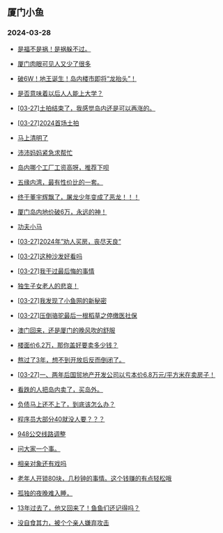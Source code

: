 ## 厦门小鱼 
### 2024-03-28

+ [是福不是祸！是祸躲不过。](http://bbs.xmfish.com/read-htm-tid-18166538.html)

+ [厦门肉眼可见人又少了很多](http://bbs.xmfish.com/read-htm-tid-18166551.html)

+ [破6W！地王诞生！岛内楼市即将“龙抬头”！](http://bbs.xmfish.com/read-htm-tid-18166720.html)

+ [是否意味着以后人人能上大学？](http://bbs.xmfish.com/read-htm-tid-18166566.html)

+ [[03-27]土拍结束了，我感觉岛内还是可以再涨的。](http://bbs.xmfish.com/read-htm-tid-18166781.html)

+ [[03-27]2024首场土拍](http://bbs.xmfish.com/read-htm-tid-18166699.html)

+ [马上清明了](http://bbs.xmfish.com/read-htm-tid-18166521.html)

+ [沛沛妈妈紧急求帮忙](http://bbs.xmfish.com/read-htm-tid-18166679.html)

+ [岛内哪个工厂工资高呀，推荐下呗](http://bbs.xmfish.com/read-htm-tid-18166539.html)

+ [五缘内湾，最有性价比的一套。](http://bbs.xmfish.com/read-htm-tid-18166776.html)

+ [终于董宇辉飘了，屠龙少年变成了恶龙！！！](http://bbs.xmfish.com/read-htm-tid-18166587.html)

+ [厦门岛内地价破6万，永远的神！](http://bbs.xmfish.com/read-htm-tid-18166796.html)

+ [功夫小马](http://bbs.xmfish.com/read-htm-tid-18166790.html)

+ [[03-27]2024年”劝人买房，丧尽天良“](http://bbs.xmfish.com/read-htm-tid-18166602.html)

+ [[03-27]这种沙发好看吗](http://bbs.xmfish.com/read-htm-tid-18166762.html)

+ [[03-27]我干过最后悔的事情](http://bbs.xmfish.com/read-htm-tid-18166865.html)

+ [独生子女老人的悲哀！](http://bbs.xmfish.com/read-htm-tid-18166769.html)

+ [[03-27]我发现了小鱼网的新秘密](http://bbs.xmfish.com/read-htm-tid-18166809.html)

+ [[03-27]压倒骆驼最后一根稻草之停缴医社保](http://bbs.xmfish.com/read-htm-tid-18167016.html)

+ [澳门回来，还是厦门的晚风吹的舒服](http://bbs.xmfish.com/read-htm-tid-18167035.html)

+ [楼面价6.2万，那你盖好要卖多少钱？](http://bbs.xmfish.com/read-htm-tid-18166917.html)

+ [熬过了3年，想不到开放后反而倒闭了。](http://bbs.xmfish.com/read-htm-tid-18167018.html)

+ [[03-27]一、两年后国贸地产开发公司以亏本价6.8万元/平方米在卖房子！](http://bbs.xmfish.com/read-htm-tid-18166956.html)

+ [看跌的人把岛内卖了，买岛外。](http://bbs.xmfish.com/read-htm-tid-18167001.html)

+ [负债马上还不上了，到底该怎么办？](http://bbs.xmfish.com/read-htm-tid-18166985.html)

+ [程序员大部分40就没人要？？？](http://bbs.xmfish.com/read-htm-tid-18166997.html)

+ [948公交线路调整](http://bbs.xmfish.com/read-htm-tid-18166986.html)

+ [问大家一个事。](http://bbs.xmfish.com/read-htm-tid-18167043.html)

+ [相亲对象还有戏吗](http://bbs.xmfish.com/read-htm-tid-18167080.html)

+ [老年人开锁80块，几秒钟的事情。这个钱赚的有点轻松哦](http://bbs.xmfish.com/read-htm-tid-18167089.html)

+ [孤独的夜晚难入睡，](http://bbs.xmfish.com/read-htm-tid-18167036.html)

+ [13年过去了，他又回来了！鱼鱼们还记得吗？](http://bbs.xmfish.com/read-htm-tid-18167188.html)

+ [没自食其力，被个个亲人嫌弃攻击](http://bbs.xmfish.com/read-htm-tid-18167157.html)


